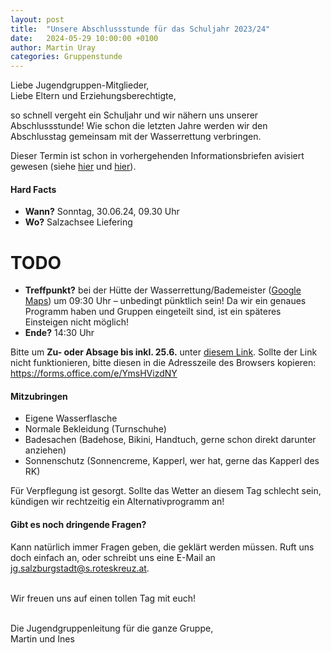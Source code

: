 ```yaml
---
layout: post
title:  "Unsere Abschlussstunde für das Schuljahr 2023/24"
date:   2024-05-29 10:00:00 +0100
author: Martin Uray
categories: Gruppenstunde
---
```



Liebe Jugendgruppen-Mitglieder, <br>
Liebe Eltern und Erziehungsberechtigte, 
 
so schnell vergeht ein Schuljahr und wir nähern uns unserer Abschlussstunde!
Wie schon die letzten Jahre werden wir den Abschlusstag gemeinsam mit der Wasserrettung verbringen.
 
Dieser Termin ist schon in vorhergehenden Informationsbriefen avisiert gewesen (siehe [hier](https://www.red-angels.at/general/2023/10/01/Elternbrief_Schuljahr2324.html) und [hier](https://www.red-angels.at/general/2023/10/01/Willkommensbrief.html)).

#### Hard Facts 
- **Wann?** Sonntag, 30.06.24, 09.30 Uhr
- **Wo?** Salzachsee Liefering
# TODO
- **Treffpunkt?** bei der Hütte der Wasserrettung/Bademeister ([Google Maps](https://goo.gl/maps/1JyQXdQpJZHNvaSk8)) um 09:30 Uhr – unbedingt pünktlich sein! Da wir ein genaues Programm haben und Gruppen eingeteilt sind, ist ein späteres Einsteigen nicht möglich!
- **Ende?** 14:30 Uhr

Bitte um **Zu- oder Absage bis inkl. 25.6.** unter [diesem Link](https://forms.office.com/e/YmsHVizdNY). Sollte der Link nicht funktionieren, bitte diesen in die Adresszeile des Browsers kopieren: https://forms.office.com/e/YmsHVizdNY
 
#### Mitzubringen

- Eigene Wasserflasche
- Normale Bekleidung (Turnschuhe)
- Badesachen (Badehose, Bikini, Handtuch, gerne schon direkt darunter anziehen)
- Sonnenschutz (Sonnencreme, Kapperl, wer hat, gerne das Kapperl des RK)
 
Für Verpflegung ist gesorgt.
Sollte das Wetter an diesem Tag schlecht sein, kündigen wir rechtzeitig ein Alternativprogramm an!


#### Gibt es noch dringende Fragen?
Kann natürlich immer Fragen geben, die geklärt werden müssen. Ruft uns doch
einfach an, oder schreibt uns eine E-Mail an
[jg.salzburgstadt@s.roteskreuz.at](mailto:jg.salzburgstadt@s.roteskreuz.at).
<br><br>

Wir freuen uns auf einen tollen Tag mit euch!

<br>
Die Jugendgruppenleitung für die ganze Gruppe,<br>
Martin und Ines

